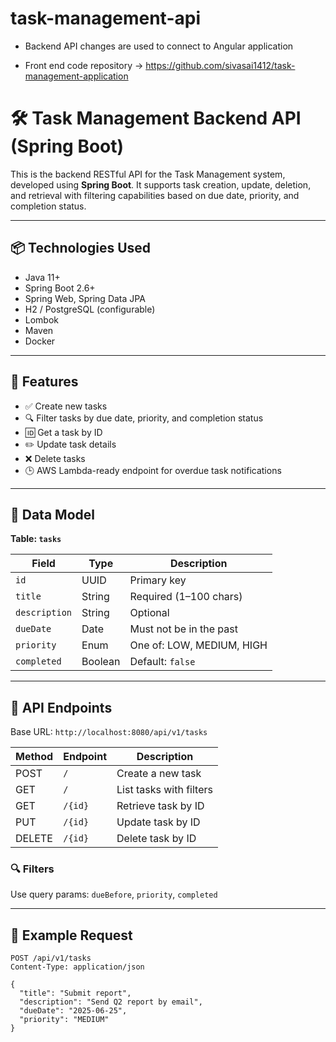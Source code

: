 # task-management-api

- Backend API changes are used to connect to Angular application

- Front end code repository -> https://github.com/sivasai1412/task-management-application


# 🛠️ Task Management Backend API (Spring Boot)

This is the backend RESTful API for the Task Management system, developed using **Spring Boot**. It supports task creation, update, deletion, and retrieval with filtering capabilities based on due date, priority, and completion status.

---

## 📦 Technologies Used

- Java 11+
- Spring Boot 2.6+
- Spring Web, Spring Data JPA
- H2 / PostgreSQL (configurable)
- Lombok
- Maven
- Docker

---

## 🎯 Features

- ✅ Create new tasks
- 🔍 Filter tasks by due date, priority, and completion status
- 🆔 Get a task by ID
- ✏️ Update task details
- ❌ Delete tasks
- 🕒 AWS Lambda-ready endpoint for overdue task notifications

---

## 🧱 Data Model

**Table: `tasks`**

| Field        | Type     | Description                        |
|--------------|----------|------------------------------------|
| `id`         | UUID     | Primary key                        |
| `title`      | String   | Required (1–100 chars)             |
| `description`| String   | Optional                           |
| `dueDate`    | Date     | Must not be in the past            |
| `priority`   | Enum     | One of: LOW, MEDIUM, HIGH          |
| `completed`  | Boolean  | Default: `false`                   |

---

## 🔌 API Endpoints

Base URL: `http://localhost:8080/api/v1/tasks`

| Method | Endpoint               | Description                        |
|--------|------------------------|------------------------------------|
| POST   | `/`                    | Create a new task                  |
| GET    | `/`                    | List tasks with filters            |
| GET    | `/{id}`                | Retrieve task by ID                |
| PUT    | `/{id}`                | Update task by ID                  |
| DELETE | `/{id}`                | Delete task by ID                  |

### 🔍 Filters

Use query params: `dueBefore`, `priority`, `completed`


---

## 🧪 Example Request

```http
POST /api/v1/tasks
Content-Type: application/json

{
  "title": "Submit report",
  "description": "Send Q2 report by email",
  "dueDate": "2025-06-25",
  "priority": "MEDIUM"
}
```


